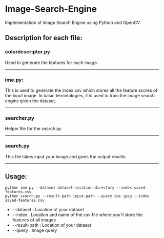 # Image-Search-Engine
Implementation of Image Search Engine using Python and OpenCV

## Description for each file:

### colordescriptor.py
  Used to generate the features for each image.
  
____

### ime.py:
  This is used to generate the index.csv which stores all the feature scores of the input image.
  In basic terminologies, it is used to train the image search engine given the dataset.

____
  
### searcher.py
  Helper file for the search.py
  
____
  
### search.py
  This file takes input your image and gives the output results.
  
____
  
  
## Usage:

    python ime.py --dataset dataset-location-directory --index saved-features.csv
    python search.py --result-path input-path --query abc.jpeg --index saved-features.csv
    
* --dataset : Location of your dataset
* --index : Location and name of the csv file where you'll store the features of all images
* --result-path : Location of your dataset
* --query : Image query


   
    
 
